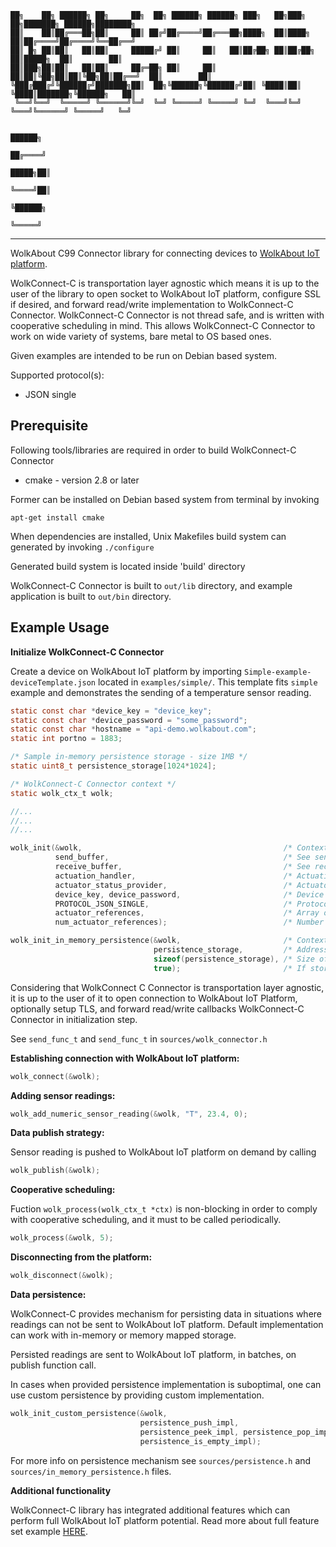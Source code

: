 ``` 
██╗    ██╗ ██████╗ ██╗     ██╗  ██╗ ██████╗ ██████╗ ███╗   ██╗███╗   ██╗███████╗ ██████╗████████╗  
██║    ██║██╔═══██╗██║     ██║ ██╔╝██╔════╝██╔═══██╗████╗  ██║████╗  ██║██╔════╝██╔════╝╚══██╔══╝  
██║ █╗ ██║██║   ██║██║     █████╔╝ ██║     ██║   ██║██╔██╗ ██║██╔██╗ ██║█████╗  ██║        ██║     
██║███╗██║██║   ██║██║     ██╔═██╗ ██║     ██║   ██║██║╚██╗██║██║╚██╗██║██╔══╝  ██║        ██║     
╚███╔███╔╝╚██████╔╝███████╗██║  ██╗╚██████╗╚██████╔╝██║ ╚████║██║ ╚████║███████╗╚██████╗   ██║     
 ╚══╝╚══╝  ╚═════╝ ╚══════╝╚═╝  ╚═╝ ╚═════╝ ╚═════╝ ╚═╝  ╚═══╝╚═╝  ╚═══╝╚══════╝ ╚═════╝   ╚═╝     
                                                                                                   
                                                                                            ██████╗
                                                                                           ██╔════╝
                                                                                     █████╗██║     
                                                                                     ╚════╝██║     
                                                                                           ╚██████╗
                                                                                            ╚═════╝
```
-----
WolkAbout C99 Connector library for connecting devices to [WolkAbout IoT platform](https://demo.wolkabout.com/#/login).

WolkConnect-C is transportation layer agnostic which means it is up to the user of the library to open socket to WolkAbout IoT platform,
configure SSL if desired, and forward read/write implementation to WolkConnect-C Connector.
WolkConnect-C Connector is not thread safe, and is written with cooperative scheduling in mind.
This allows WolkConnect-C Connector to work on wide variety of systems, bare metal to OS based ones.

Given examples are intended to be run on Debian based system.

Supported protocol(s):
* JSON single

Prerequisite
------
Following tools/libraries are required in order to build WolkConnect-C Connector

* cmake - version 2.8 or later

Former can be installed on Debian based system from terminal by invoking

`apt-get install cmake`

When dependencies are installed, Unix Makefiles build system can generated by invoking `./configure`

Generated build system is located inside 'build' directory

WolkConnect-C Connector is built to `out/lib` directory, and example application is built to `out/bin` directory.

Example Usage
-------------
**Initialize WolkConnect-C Connector**

Create a device on WolkAbout IoT platform by importing `Simple-example-deviceTemplate.json` located in `examples/simple/`.
This template fits `simple` example and demonstrates the sending of a temperature sensor reading.

```c
static const char *device_key = "device_key";
static const char *device_password = "some_password";
static const char *hostname = "api-demo.wolkabout.com";
static int portno = 1883;

/* Sample in-memory persistence storage - size 1MB */
static uint8_t persistence_storage[1024*1024];

/* WolkConnect-C Connector context */
static wolk_ctx_t wolk;

//...
//...
//...

wolk_init(&wolk,                                             /* Context */
          send_buffer,                                       /* See send_func_t */
          receive_buffer,                                    /* See recv_func_t */
          actuation_handler,                                 /* Actuation handler        - see actuation_handler_t */
          actuator_status_provider,                          /* Actuator status provider - see actuator_status_provider_t */
          device_key, device_password,                       /* Device key and password provided by WolkAbout IoT Platform upon device creation */
          PROTOCOL_JSON_SINGLE,                              /* Protocol specified for device */
          actuator_references,                               /* Array of actuator references */
          num_actuator_references);                          /* Number of actuator references */

wolk_init_in_memory_persistence(&wolk,                       /* Context */
                                persistence_storage,         /* Address to start of the memory which will be used by persistence mechanism */
                                sizeof(persistence_storage), /* Size of memory in bytes */
                                true);                       /* If storage is full overwrite oldest item when pushing */
```
Considering that WolkConnect C Connector is transportation layer agnostic, it is up to the user of it to open connection to
WolkAbout IoT Platform, optionally setup TLS, and forward read/write callbacks WolkConnect-C Connector in initialization
step.

See `send_func_t` and `send_func_t` in `sources/wolk_connector.h`

**Establishing connection with WolkAbout IoT platform:**
```c
wolk_connect(&wolk);
```
**Adding sensor readings:**
```c
wolk_add_numeric_sensor_reading(&wolk, "T", 23.4, 0);
```
**Data publish strategy:**

Sensor reading is pushed to WolkAbout IoT platform on demand by calling
```c
wolk_publish(&wolk);
```

**Cooperative scheduling:**

Fuction `wolk_process(wolk_ctx_t *ctx)` is non-blocking in order to comply with cooperative scheduling,
and it must to be called periodically.

```c
wolk_process(&wolk, 5);
```

**Disconnecting from the platform:**
```c
wolk_disconnect(&wolk);
```

**Data persistence:**

WolkConnect-C provides mechanism for persisting data in situations where readings can not be sent to WolkAbout IoT platform.
Default implementation can work with in-memory or memory mapped storage.

Persisted readings are sent to WolkAbout IoT platform, in batches, on publish function call.

In cases when provided persistence implementation is suboptimal, one can use custom persistence by providing custom implementation.

```c
wolk_init_custom_persistence(&wolk,
                             persistence_push_impl,
                             persistence_peek_impl, persistence_pop_impl,
                             persistence_is_empty_impl);
```

For more info on persistence mechanism see `sources/persistence.h` and `sources/in_memory_persistence.h` files.

**Additional functionality**

WolkConnect-C library has integrated additional features which can perform full WolkAbout IoT platform potential. Read more about full feature set example [HERE](https://github.com/Wolkabout/WolkConnect-C/tree/master/examples/full_feature_set).

